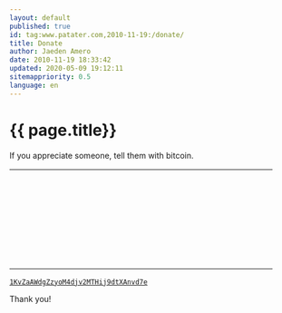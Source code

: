 ```yaml
---
layout: default
published: true
id: tag:www.patater.com,2010-11-19:/donate/
title: Donate
author: Jaeden Amero
date: 2010-11-19 18:33:42
updated: 2020-05-09 19:12:11
sitemappriority: 0.5
language: en
---
```

<h1>{{ page.title}}</h1>
<p>If you appreciate someone, tell them with bitcoin.</p>
<div class="qr-code-wrapper">
<div class="qrcode" data-size="3" data-level="l" data-css-size="170">
<table class="qr-code"><tbody>
<tr>
<td class="black"></td>
<td class="black"></td>
<td class="black"></td>
<td class="black"></td>
<td class="black"></td>
<td class="black"></td>
<td class="black"></td>
<td class="white"></td>
<td class="white"></td>
<td class="black"></td>
<td class="white"></td>
<td class="white"></td>
<td class="black"></td>
<td class="white"></td>
<td class="black"></td>
<td class="white"></td>
<td class="white"></td>
<td class="white"></td>
<td class="white"></td>
<td class="black"></td>
<td class="black"></td>
<td class="white"></td>
<td class="black"></td>
<td class="black"></td>
<td class="black"></td>
<td class="black"></td>
<td class="black"></td>
<td class="black"></td>
<td class="black"></td>
</tr>
<tr>
<td class="black"></td>
<td class="white"></td>
<td class="white"></td>
<td class="white"></td>
<td class="white"></td>
<td class="white"></td>
<td class="black"></td>
<td class="white"></td>
<td class="black"></td>
<td class="white"></td>
<td class="white"></td>
<td class="black"></td>
<td class="black"></td>
<td class="white"></td>
<td class="white"></td>
<td class="black"></td>
<td class="black"></td>
<td class="black"></td>
<td class="black"></td>
<td class="white"></td>
<td class="black"></td>
<td class="white"></td>
<td class="black"></td>
<td class="white"></td>
<td class="white"></td>
<td class="white"></td>
<td class="white"></td>
<td class="white"></td>
<td class="black"></td>
</tr>
<tr>
<td class="black"></td>
<td class="white"></td>
<td class="black"></td>
<td class="black"></td>
<td class="black"></td>
<td class="white"></td>
<td class="black"></td>
<td class="white"></td>
<td class="black"></td>
<td class="black"></td>
<td class="black"></td>
<td class="black"></td>
<td class="black"></td>
<td class="white"></td>
<td class="black"></td>
<td class="white"></td>
<td class="black"></td>
<td class="black"></td>
<td class="black"></td>
<td class="white"></td>
<td class="black"></td>
<td class="white"></td>
<td class="black"></td>
<td class="white"></td>
<td class="black"></td>
<td class="black"></td>
<td class="black"></td>
<td class="white"></td>
<td class="black"></td>
</tr>
<tr>
<td class="black"></td>
<td class="white"></td>
<td class="black"></td>
<td class="black"></td>
<td class="black"></td>
<td class="white"></td>
<td class="black"></td>
<td class="white"></td>
<td class="white"></td>
<td class="black"></td>
<td class="black"></td>
<td class="black"></td>
<td class="white"></td>
<td class="white"></td>
<td class="black"></td>
<td class="white"></td>
<td class="black"></td>
<td class="white"></td>
<td class="black"></td>
<td class="white"></td>
<td class="white"></td>
<td class="white"></td>
<td class="black"></td>
<td class="white"></td>
<td class="black"></td>
<td class="black"></td>
<td class="black"></td>
<td class="white"></td>
<td class="black"></td>
</tr>
<tr>
<td class="black"></td>
<td class="white"></td>
<td class="black"></td>
<td class="black"></td>
<td class="black"></td>
<td class="white"></td>
<td class="black"></td>
<td class="white"></td>
<td class="black"></td>
<td class="white"></td>
<td class="white"></td>
<td class="white"></td>
<td class="white"></td>
<td class="white"></td>
<td class="black"></td>
<td class="white"></td>
<td class="black"></td>
<td class="white"></td>
<td class="black"></td>
<td class="black"></td>
<td class="white"></td>
<td class="white"></td>
<td class="black"></td>
<td class="white"></td>
<td class="black"></td>
<td class="black"></td>
<td class="black"></td>
<td class="white"></td>
<td class="black"></td>
</tr>
<tr>
<td class="black"></td>
<td class="white"></td>
<td class="white"></td>
<td class="white"></td>
<td class="white"></td>
<td class="white"></td>
<td class="black"></td>
<td class="white"></td>
<td class="black"></td>
<td class="black"></td>
<td class="white"></td>
<td class="black"></td>
<td class="white"></td>
<td class="white"></td>
<td class="white"></td>
<td class="black"></td>
<td class="white"></td>
<td class="white"></td>
<td class="black"></td>
<td class="black"></td>
<td class="white"></td>
<td class="white"></td>
<td class="black"></td>
<td class="white"></td>
<td class="white"></td>
<td class="white"></td>
<td class="white"></td>
<td class="white"></td>
<td class="black"></td>
</tr>
<tr>
<td class="black"></td>
<td class="black"></td>
<td class="black"></td>
<td class="black"></td>
<td class="black"></td>
<td class="black"></td>
<td class="black"></td>
<td class="white"></td>
<td class="black"></td>
<td class="white"></td>
<td class="black"></td>
<td class="white"></td>
<td class="black"></td>
<td class="white"></td>
<td class="black"></td>
<td class="white"></td>
<td class="black"></td>
<td class="white"></td>
<td class="black"></td>
<td class="white"></td>
<td class="black"></td>
<td class="white"></td>
<td class="black"></td>
<td class="black"></td>
<td class="black"></td>
<td class="black"></td>
<td class="black"></td>
<td class="black"></td>
<td class="black"></td>
</tr>
<tr>
<td class="white"></td>
<td class="white"></td>
<td class="white"></td>
<td class="white"></td>
<td class="white"></td>
<td class="white"></td>
<td class="white"></td>
<td class="white"></td>
<td class="black"></td>
<td class="black"></td>
<td class="white"></td>
<td class="white"></td>
<td class="black"></td>
<td class="white"></td>
<td class="white"></td>
<td class="black"></td>
<td class="white"></td>
<td class="black"></td>
<td class="white"></td>
<td class="black"></td>
<td class="black"></td>
<td class="white"></td>
<td class="white"></td>
<td class="white"></td>
<td class="white"></td>
<td class="white"></td>
<td class="white"></td>
<td class="white"></td>
<td class="white"></td>
</tr>
<tr>
<td class="black"></td>
<td class="black"></td>
<td class="white"></td>
<td class="black"></td>
<td class="white"></td>
<td class="white"></td>
<td class="black"></td>
<td class="black"></td>
<td class="white"></td>
<td class="white"></td>
<td class="black"></td>
<td class="white"></td>
<td class="white"></td>
<td class="black"></td>
<td class="black"></td>
<td class="white"></td>
<td class="white"></td>
<td class="white"></td>
<td class="white"></td>
<td class="black"></td>
<td class="white"></td>
<td class="white"></td>
<td class="black"></td>
<td class="black"></td>
<td class="black"></td>
<td class="white"></td>
<td class="black"></td>
<td class="black"></td>
<td class="white"></td>
</tr>
<tr>
<td class="black"></td>
<td class="white"></td>
<td class="black"></td>
<td class="white"></td>
<td class="black"></td>
<td class="white"></td>
<td class="white"></td>
<td class="white"></td>
<td class="white"></td>
<td class="white"></td>
<td class="black"></td>
<td class="black"></td>
<td class="white"></td>
<td class="black"></td>
<td class="black"></td>
<td class="white"></td>
<td class="black"></td>
<td class="white"></td>
<td class="white"></td>
<td class="white"></td>
<td class="black"></td>
<td class="black"></td>
<td class="black"></td>
<td class="white"></td>
<td class="white"></td>
<td class="black"></td>
<td class="white"></td>
<td class="black"></td>
<td class="black"></td>
</tr>
<tr>
<td class="black"></td>
<td class="black"></td>
<td class="black"></td>
<td class="black"></td>
<td class="black"></td>
<td class="white"></td>
<td class="black"></td>
<td class="white"></td>
<td class="white"></td>
<td class="black"></td>
<td class="black"></td>
<td class="white"></td>
<td class="white"></td>
<td class="white"></td>
<td class="white"></td>
<td class="white"></td>
<td class="white"></td>
<td class="black"></td>
<td class="black"></td>
<td class="black"></td>
<td class="white"></td>
<td class="white"></td>
<td class="white"></td>
<td class="white"></td>
<td class="white"></td>
<td class="white"></td>
<td class="white"></td>
<td class="black"></td>
<td class="white"></td>
</tr>
<tr>
<td class="white"></td>
<td class="black"></td>
<td class="white"></td>
<td class="black"></td>
<td class="black"></td>
<td class="white"></td>
<td class="white"></td>
<td class="white"></td>
<td class="black"></td>
<td class="white"></td>
<td class="white"></td>
<td class="white"></td>
<td class="white"></td>
<td class="black"></td>
<td class="black"></td>
<td class="black"></td>
<td class="black"></td>
<td class="white"></td>
<td class="white"></td>
<td class="black"></td>
<td class="black"></td>
<td class="white"></td>
<td class="white"></td>
<td class="white"></td>
<td class="black"></td>
<td class="white"></td>
<td class="black"></td>
<td class="black"></td>
<td class="white"></td>
</tr>
<tr>
<td class="white"></td>
<td class="black"></td>
<td class="white"></td>
<td class="white"></td>
<td class="black"></td>
<td class="black"></td>
<td class="black"></td>
<td class="white"></td>
<td class="black"></td>
<td class="white"></td>
<td class="white"></td>
<td class="white"></td>
<td class="black"></td>
<td class="black"></td>
<td class="white"></td>
<td class="white"></td>
<td class="black"></td>
<td class="black"></td>
<td class="white"></td>
<td class="black"></td>
<td class="white"></td>
<td class="black"></td>
<td class="black"></td>
<td class="black"></td>
<td class="black"></td>
<td class="white"></td>
<td class="white"></td>
<td class="black"></td>
<td class="black"></td>
</tr>
<tr>
<td class="white"></td>
<td class="black"></td>
<td class="black"></td>
<td class="black"></td>
<td class="white"></td>
<td class="white"></td>
<td class="white"></td>
<td class="white"></td>
<td class="white"></td>
<td class="white"></td>
<td class="black"></td>
<td class="black"></td>
<td class="black"></td>
<td class="white"></td>
<td class="white"></td>
<td class="white"></td>
<td class="white"></td>
<td class="black"></td>
<td class="black"></td>
<td class="black"></td>
<td class="black"></td>
<td class="black"></td>
<td class="black"></td>
<td class="white"></td>
<td class="white"></td>
<td class="black"></td>
<td class="black"></td>
<td class="white"></td>
<td class="white"></td>
</tr>
<tr>
<td class="black"></td>
<td class="black"></td>
<td class="white"></td>
<td class="white"></td>
<td class="white"></td>
<td class="white"></td>
<td class="black"></td>
<td class="black"></td>
<td class="white"></td>
<td class="black"></td>
<td class="white"></td>
<td class="white"></td>
<td class="black"></td>
<td class="white"></td>
<td class="black"></td>
<td class="white"></td>
<td class="white"></td>
<td class="white"></td>
<td class="white"></td>
<td class="white"></td>
<td class="white"></td>
<td class="white"></td>
<td class="black"></td>
<td class="black"></td>
<td class="white"></td>
<td class="black"></td>
<td class="black"></td>
<td class="black"></td>
<td class="black"></td>
</tr>
<tr>
<td class="white"></td>
<td class="white"></td>
<td class="black"></td>
<td class="black"></td>
<td class="white"></td>
<td class="black"></td>
<td class="white"></td>
<td class="black"></td>
<td class="black"></td>
<td class="white"></td>
<td class="black"></td>
<td class="white"></td>
<td class="black"></td>
<td class="black"></td>
<td class="white"></td>
<td class="black"></td>
<td class="white"></td>
<td class="black"></td>
<td class="white"></td>
<td class="white"></td>
<td class="white"></td>
<td class="white"></td>
<td class="white"></td>
<td class="white"></td>
<td class="white"></td>
<td class="white"></td>
<td class="white"></td>
<td class="white"></td>
<td class="white"></td>
</tr>
<tr>
<td class="black"></td>
<td class="black"></td>
<td class="white"></td>
<td class="white"></td>
<td class="white"></td>
<td class="white"></td>
<td class="black"></td>
<td class="black"></td>
<td class="white"></td>
<td class="white"></td>
<td class="black"></td>
<td class="black"></td>
<td class="white"></td>
<td class="white"></td>
<td class="black"></td>
<td class="black"></td>
<td class="black"></td>
<td class="black"></td>
<td class="black"></td>
<td class="white"></td>
<td class="white"></td>
<td class="black"></td>
<td class="white"></td>
<td class="black"></td>
<td class="white"></td>
<td class="black"></td>
<td class="white"></td>
<td class="white"></td>
<td class="black"></td>
</tr>
<tr>
<td class="white"></td>
<td class="black"></td>
<td class="white"></td>
<td class="white"></td>
<td class="black"></td>
<td class="white"></td>
<td class="white"></td>
<td class="black"></td>
<td class="black"></td>
<td class="white"></td>
<td class="white"></td>
<td class="white"></td>
<td class="white"></td>
<td class="black"></td>
<td class="white"></td>
<td class="white"></td>
<td class="white"></td>
<td class="white"></td>
<td class="black"></td>
<td class="white"></td>
<td class="white"></td>
<td class="white"></td>
<td class="white"></td>
<td class="black"></td>
<td class="white"></td>
<td class="black"></td>
<td class="white"></td>
<td class="black"></td>
<td class="black"></td>
</tr>
<tr>
<td class="black"></td>
<td class="white"></td>
<td class="white"></td>
<td class="black"></td>
<td class="black"></td>
<td class="white"></td>
<td class="black"></td>
<td class="white"></td>
<td class="black"></td>
<td class="white"></td>
<td class="black"></td>
<td class="white"></td>
<td class="white"></td>
<td class="black"></td>
<td class="white"></td>
<td class="white"></td>
<td class="black"></td>
<td class="black"></td>
<td class="black"></td>
<td class="white"></td>
<td class="black"></td>
<td class="black"></td>
<td class="black"></td>
<td class="black"></td>
<td class="white"></td>
<td class="black"></td>
<td class="black"></td>
<td class="black"></td>
<td class="black"></td>
</tr>
<tr>
<td class="white"></td>
<td class="white"></td>
<td class="white"></td>
<td class="black"></td>
<td class="black"></td>
<td class="black"></td>
<td class="white"></td>
<td class="white"></td>
<td class="black"></td>
<td class="white"></td>
<td class="black"></td>
<td class="black"></td>
<td class="white"></td>
<td class="white"></td>
<td class="black"></td>
<td class="white"></td>
<td class="black"></td>
<td class="black"></td>
<td class="white"></td>
<td class="black"></td>
<td class="white"></td>
<td class="white"></td>
<td class="white"></td>
<td class="black"></td>
<td class="black"></td>
<td class="black"></td>
<td class="white"></td>
<td class="black"></td>
<td class="white"></td>
</tr>
<tr>
<td class="black"></td>
<td class="white"></td>
<td class="white"></td>
<td class="black"></td>
<td class="white"></td>
<td class="black"></td>
<td class="black"></td>
<td class="black"></td>
<td class="black"></td>
<td class="white"></td>
<td class="white"></td>
<td class="black"></td>
<td class="black"></td>
<td class="black"></td>
<td class="black"></td>
<td class="black"></td>
<td class="black"></td>
<td class="black"></td>
<td class="white"></td>
<td class="black"></td>
<td class="black"></td>
<td class="black"></td>
<td class="black"></td>
<td class="black"></td>
<td class="black"></td>
<td class="white"></td>
<td class="black"></td>
<td class="white"></td>
<td class="black"></td>
</tr>
<tr>
<td class="white"></td>
<td class="white"></td>
<td class="white"></td>
<td class="white"></td>
<td class="white"></td>
<td class="white"></td>
<td class="white"></td>
<td class="white"></td>
<td class="black"></td>
<td class="black"></td>
<td class="black"></td>
<td class="black"></td>
<td class="black"></td>
<td class="black"></td>
<td class="white"></td>
<td class="white"></td>
<td class="black"></td>
<td class="white"></td>
<td class="white"></td>
<td class="white"></td>
<td class="black"></td>
<td class="white"></td>
<td class="white"></td>
<td class="white"></td>
<td class="black"></td>
<td class="white"></td>
<td class="black"></td>
<td class="black"></td>
<td class="black"></td>
</tr>
<tr>
<td class="black"></td>
<td class="black"></td>
<td class="black"></td>
<td class="black"></td>
<td class="black"></td>
<td class="black"></td>
<td class="black"></td>
<td class="white"></td>
<td class="black"></td>
<td class="black"></td>
<td class="black"></td>
<td class="black"></td>
<td class="black"></td>
<td class="black"></td>
<td class="white"></td>
<td class="white"></td>
<td class="black"></td>
<td class="white"></td>
<td class="white"></td>
<td class="black"></td>
<td class="black"></td>
<td class="white"></td>
<td class="black"></td>
<td class="white"></td>
<td class="black"></td>
<td class="black"></td>
<td class="white"></td>
<td class="black"></td>
<td class="white"></td>
</tr>
<tr>
<td class="black"></td>
<td class="white"></td>
<td class="white"></td>
<td class="white"></td>
<td class="white"></td>
<td class="white"></td>
<td class="black"></td>
<td class="white"></td>
<td class="white"></td>
<td class="black"></td>
<td class="black"></td>
<td class="black"></td>
<td class="black"></td>
<td class="black"></td>
<td class="white"></td>
<td class="black"></td>
<td class="white"></td>
<td class="white"></td>
<td class="black"></td>
<td class="white"></td>
<td class="black"></td>
<td class="white"></td>
<td class="white"></td>
<td class="white"></td>
<td class="black"></td>
<td class="black"></td>
<td class="black"></td>
<td class="black"></td>
<td class="black"></td>
</tr>
<tr>
<td class="black"></td>
<td class="white"></td>
<td class="black"></td>
<td class="black"></td>
<td class="black"></td>
<td class="white"></td>
<td class="black"></td>
<td class="white"></td>
<td class="white"></td>
<td class="black"></td>
<td class="black"></td>
<td class="black"></td>
<td class="white"></td>
<td class="white"></td>
<td class="black"></td>
<td class="black"></td>
<td class="black"></td>
<td class="white"></td>
<td class="white"></td>
<td class="white"></td>
<td class="black"></td>
<td class="black"></td>
<td class="black"></td>
<td class="black"></td>
<td class="black"></td>
<td class="black"></td>
<td class="white"></td>
<td class="white"></td>
<td class="white"></td>
</tr>
<tr>
<td class="black"></td>
<td class="white"></td>
<td class="black"></td>
<td class="black"></td>
<td class="black"></td>
<td class="white"></td>
<td class="black"></td>
<td class="white"></td>
<td class="black"></td>
<td class="black"></td>
<td class="white"></td>
<td class="black"></td>
<td class="white"></td>
<td class="black"></td>
<td class="white"></td>
<td class="white"></td>
<td class="white"></td>
<td class="black"></td>
<td class="black"></td>
<td class="black"></td>
<td class="black"></td>
<td class="white"></td>
<td class="black"></td>
<td class="black"></td>
<td class="white"></td>
<td class="white"></td>
<td class="black"></td>
<td class="black"></td>
<td class="white"></td>
</tr>
<tr>
<td class="black"></td>
<td class="white"></td>
<td class="black"></td>
<td class="black"></td>
<td class="black"></td>
<td class="white"></td>
<td class="black"></td>
<td class="white"></td>
<td class="white"></td>
<td class="white"></td>
<td class="black"></td>
<td class="black"></td>
<td class="white"></td>
<td class="black"></td>
<td class="black"></td>
<td class="white"></td>
<td class="black"></td>
<td class="black"></td>
<td class="white"></td>
<td class="black"></td>
<td class="white"></td>
<td class="white"></td>
<td class="white"></td>
<td class="white"></td>
<td class="black"></td>
<td class="white"></td>
<td class="black"></td>
<td class="white"></td>
<td class="black"></td>
</tr>
<tr>
<td class="black"></td>
<td class="white"></td>
<td class="white"></td>
<td class="white"></td>
<td class="white"></td>
<td class="white"></td>
<td class="black"></td>
<td class="white"></td>
<td class="black"></td>
<td class="black"></td>
<td class="white"></td>
<td class="black"></td>
<td class="white"></td>
<td class="white"></td>
<td class="white"></td>
<td class="black"></td>
<td class="white"></td>
<td class="black"></td>
<td class="white"></td>
<td class="black"></td>
<td class="black"></td>
<td class="white"></td>
<td class="white"></td>
<td class="white"></td>
<td class="white"></td>
<td class="black"></td>
<td class="white"></td>
<td class="black"></td>
<td class="white"></td>
</tr>
<tr>
<td class="black"></td>
<td class="black"></td>
<td class="black"></td>
<td class="black"></td>
<td class="black"></td>
<td class="black"></td>
<td class="black"></td>
<td class="white"></td>
<td class="black"></td>
<td class="black"></td>
<td class="white"></td>
<td class="white"></td>
<td class="black"></td>
<td class="black"></td>
<td class="white"></td>
<td class="black"></td>
<td class="white"></td>
<td class="white"></td>
<td class="white"></td>
<td class="white"></td>
<td class="black"></td>
<td class="white"></td>
<td class="white"></td>
<td class="white"></td>
<td class="black"></td>
<td class="white"></td>
<td class="white"></td>
<td class="black"></td>
<td class="white"></td>
</tr>
</tbody></table>
</div>
<p>
<a href="bitcoin:1KvZaAWdgZzyoM4djv2MTHij9dtXAnvd7e">
<code>1KvZaAWdgZzyoM4djv2MTHij9dtXAnvd7e</code>
</a>
</p>
</div>
<p class="right">Thank you!</p>
